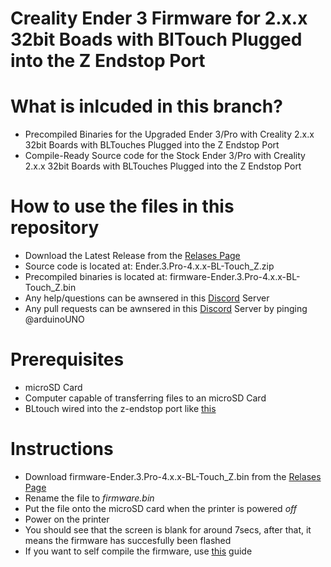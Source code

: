 # Creality Ender 3 Firmware for 2.x.x 32bit Boads with BlTouch Plugged into the Z Endstop Port

# What is inlcuded in this branch?
* Precompiled Binaries for the Upgraded Ender 3/Pro with Creality 2.x.x 32bit Boards with BLTouches Plugged into the Z Endstop Port
* Compile-Ready Source code for the Stock Ender 3/Pro with Creality 2.x.x 32bit Boards with BLTouches Plugged into the Z Endstop Port


# How to use the files in this repository
* Download the Latest Release from the [Relases Page](https://github.com/rpi309/Creality-Ender-3-Firmware/releases) 
* Source code is located at: Ender.3.Pro-4.x.x-BL-Touch_Z.zip
* Precompiled binaries is located at: firmware-Ender.3.Pro-4.x.x-BL-Touch_Z.bin
* Any help/questions can be awnsered in this [Discord](https://discord.com/invite/2gThVRR) Server
* Any pull requests can be awnsered in this [Discord](https://discord.com/invite/2gThVRR) Server by pinging @arduinoUNO

# Prerequisites
* microSD Card
* Computer capable of transferring files to an microSD Card
* BLtouch wired into the z-endstop port like [this](https://github.com/rpi309/Creality-Ender-3-Firmware/blob/Ender-3/pro_4.x.x_bltouch-z/Wiring.jpeg)


# Instructions
* Download firmware-Ender.3.Pro-4.x.x-BL-Touch_Z.bin from the [Relases Page](https://github.com/rpi309/Creality-Ender-3-Firmware/releases) 
* Rename the file to _firmware.bin_
* Put the file onto the microSD card when the printer is powered _off_
* Power on the printer
* You should see that the screen is blank for around 7secs, after that, it means the firmware has succesfully been flashed
* If you want to self compile the firmware, use [this](https://www.youtube.com/watch?v=eq_ygvHF29I&t=0s) guide


